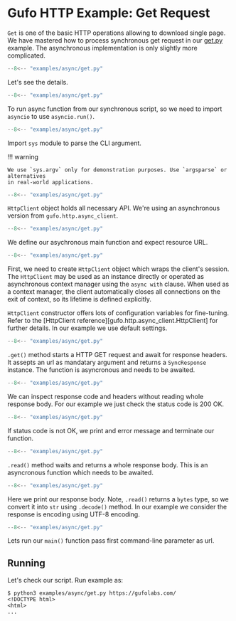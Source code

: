 # Gufo HTTP Example: Get Request

`Get` is one of the basic HTTP operations allowing to download
single page. We have mastered how to process synchronous get
request in our [get.py](../sync/get.md) example. The asynchronous
implementation is only slightly more complicated.

``` py title="get.py" linenums="1"
--8<-- "examples/async/get.py"
```

Let's see the details.
``` py title="get.py" linenums="1" hl_lines="1"
--8<-- "examples/async/get.py"
```

To run async function from our synchronous script,
so we need to import `asyncio` to use `asyncio.run()`.

``` py title="get.py" linenums="1" hl_lines="2"
--8<-- "examples/async/get.py"
```
Import `sys` module to parse the CLI argument.

!!! warning

    We use `sys.argv` only for demonstration purposes. Use `argsparse` or alternatives
    in real-world applications.

``` py title="get.py" linenums="1" hl_lines="4"
--8<-- "examples/async/get.py"
```

`HttpClient` object holds all necessary API. We're using an asynchronous
version from `gufo.http.async_client`.

``` py title="get.py" linenums="1" hl_lines="7"
--8<-- "examples/async/get.py"
```

We define our asychronous main function and expect resource URL.

``` py title="get.py" linenums="1" hl_lines="8"
--8<-- "examples/async/get.py"
```

First, we need to create `HttpClient` object which wraps the client's session.
The `HttpClient` may be used as an instance directly or operated as asynchronous context manager
using the `async with` clause. When used as a context manager,
the client automatically closes all connections on the exit of context,
so its lifetime is defined explicitly.

`HttpClient` constructor offers lots of configuration variables for fine-tuning. Refer to the 
[HttpClient reference][gufo.http.async_client.HttpClient]
for further details. In our example we use default settings.

``` py title="get.py" linenums="1" hl_lines="9"
--8<-- "examples/async/get.py"
```
`.get()` method starts a HTTP GET request and await for response headers.
It assepts an url as mandatary argument and returns a `SyncResponse` instance.
The function is asyncronous and needs to be awaited.

``` py title="get.py" linenums="1" hl_lines="10"
--8<-- "examples/async/get.py"
```
We can inspect response code and headers without reading whole response body.
For our example we just check the status code is 200 OK.

``` py title="get.py" linenums="1" hl_lines="11 12"
--8<-- "examples/async/get.py"
```
If status code is not OK, we print and error message and terminate our function.

``` py title="get.py" linenums="1" hl_lines="13"
--8<-- "examples/async/get.py"
```
`.read()` method waits and returns a whole response body.
This is an asyncronous function which needs to be awaited.


``` py title="get.py" linenums="1" hl_lines="14"
--8<-- "examples/async/get.py"
```
Here we print our response body. Note, `.read()` returns a `bytes` type,
so we convert it into `str` using `.decode()` method. In our example
we consider the response is encoding using UTF-8 encoding.

``` py title="get.py" linenums="1" hl_lines="17"
--8<-- "examples/async/get.py"
```
Lets run our `main()` function pass first command-line parameter as url.

## Running

Let's check our script. Run example as:

```
$ python3 examples/async/get.py https://gufolabs.com/
<!DOCTYPE html>
<html>
...
```